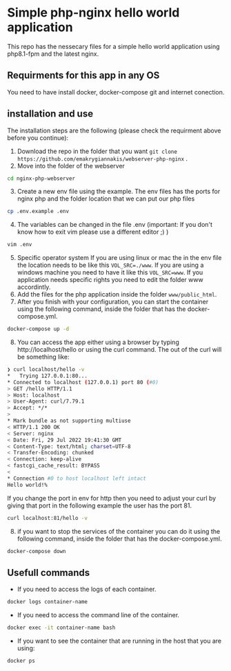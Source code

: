 # Simple php-nginx hello world application

This repo has the nessecary files for a simple hello world application using php8.1-fpm and the latest nginx.


## Requirments for this app in any OS

You need to have install docker, docker-compose git and internet conection.


## installation and use

The installation steps are the following (please check the requirment above before you continue):

1. Download the repo in the folder that you want `git clone https://github.com/emakrygiannakis/webserver-php-nginx` .
2. Move into the folder of the webserver 
```bash
cd nginx-php-webserver
```
3. Create a new env file using the example.
The env files has the ports for nginx php and the folder location that we can put our php files
```bash
cp .env.example .env
```
4. The variables can be changed in the file .env 
(important: If you don't know how to exit vim please use a different editor ;) )
```bash
vim .env 
```
5. Specific operator system
   If you are using linux or mac the in the env file the location needs to be like this `VOL_SRC=./www`. 
   If you are using a windows machine you need to have it like this `VOL_SRC=www`.
   If you application needs specific rights you need to edit the folder www accordintly.
6. Add the files for the php application inside the folder `www/public_html`.
7. After you finish with your configuration, you can start the container using the following command, inside the folder that has the docker-compose.yml.
```bash
docker-compose up -d 
```
8. You can access the app either using a browser by typing http://localhost/hello or using the curl command. The out of the curl will be something like:
```bash
❯ curl localhost/hello -v
*   Trying 127.0.0.1:80...
* Connected to localhost (127.0.0.1) port 80 (#0)
> GET /hello HTTP/1.1
> Host: localhost
> User-Agent: curl/7.79.1
> Accept: */*
> 
* Mark bundle as not supporting multiuse
< HTTP/1.1 200 OK
< Server: nginx
< Date: Fri, 29 Jul 2022 19:41:30 GMT
< Content-Type: text/html; charset=UTF-8
< Transfer-Encoding: chunked
< Connection: keep-alive
< fastcgi_cache_result: BYPASS
< 
* Connection #0 to host localhost left intact
Hello world!%   
```
If you change the port in env for http then you need to adjust your curl by giving that port in the following example the user has the port 81.
```bash
curl localhost:81/hello -v
```
8. if you want to stop the services of the container you can do it using the following command, inside the folder that has the docker-compose.yml.
```bash
docker-compose down
```


## Usefull commands
- If  you need to access the logs of each container.
```bash
docker logs container-name
```
- If  you need to access the command line of the container.
```bash
docker exec -it container-name bash
```
- If you want to see the container that are running in the host that you are using:
```bash
docker ps
```
